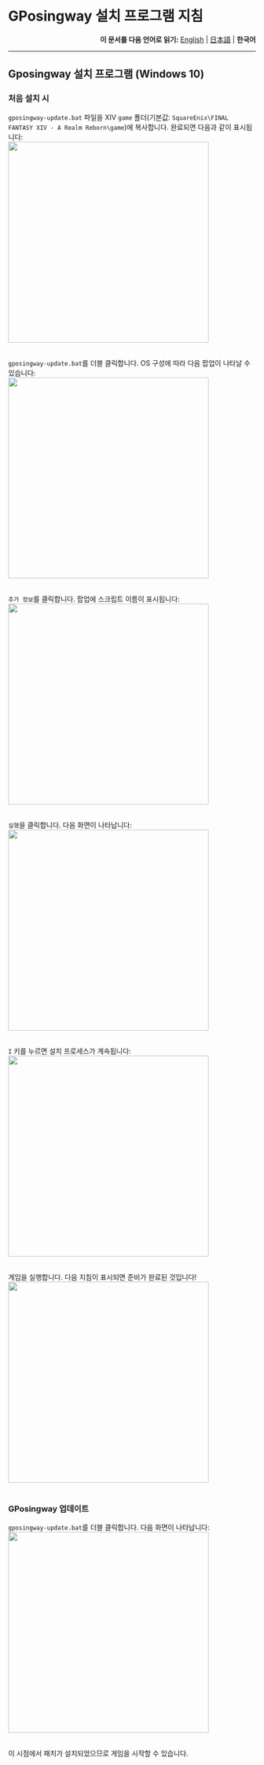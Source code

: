 # GPosingway 설치 프로그램 지침

<div align="right">
  <b>이 문서를 다음 언어로 읽기:</b>
  <a href="./gposingway_installer_instructions.md">English</a> | 
  <a href="./gposingway_installer_instructions.ja.md">日本語</a> | 
  <b>한국어</b> 
</div>

---

## Gposingway 설치 프로그램 (Windows 10)

### 처음 설치 시

`gposingway-update.bat` 파일을 XIV `game` 폴더(기본값: `SquareEnix\FINAL FANTASY XIV - A Realm Reborn\game`)에 복사합니다. 완료되면 다음과 같이 표시됩니다:  
<img src='https://github.com/gposingway/gposingway/assets/18711130/ab2da9d6-bf6c-4c15-bf44-20a8ddae69a1' width='408' /><br/><br/>

`gposingway-update.bat`를 더블 클릭합니다. OS 구성에 따라 다음 팝업이 나타날 수 있습니다:  
<img src='https://github.com/gposingway/gposingway/assets/18711130/9cf1ac93-20b7-41f3-b17e-4e44babb59fc' width='408' /><br/><br/>

`추가 정보`를 클릭합니다. 팝업에 스크립트 이름이 표시됩니다:  
<img src='https://github.com/gposingway/gposingway/assets/18711130/a47d0795-caa3-4a7e-a9f8-75d7b2d8961e' width='408' /><br/><br/>

`실행`을 클릭합니다. 다음 화면이 나타납니다:  
<img src='https://github.com/gposingway/gposingway/assets/18711130/ac637b7a-2e61-43f8-83f5-25040184f687' width='408' /><br/><br/>

`I` 키를 누르면 설치 프로세스가 계속됩니다:  
<img src='https://github.com/gposingway/gposingway/assets/18711130/57dbca2b-be15-4e7a-af70-ec97fbe3e03a' width='408' /><br/><br/>

게임을 실행합니다. 다음 지침이 표시되면 준비가 완료된 것입니다!  
<img src='https://github.com/gposingway/gposingway/assets/18711130/65ef0e5f-f49e-4903-9105-acd9bb9c41e9' width='408' /><br/><br/>

### GPosingway 업데이트

`gposingway-update.bat`를 더블 클릭합니다. 다음 화면이 나타납니다:  
<img src='https://github.com/gposingway/gposingway/assets/18711130/6dc7431a-9793-46b3-9889-434b645bac8e' width='408' /><br/><br/>

이 시점에서 패치가 설치되었으므로 게임을 시작할 수 있습니다.
